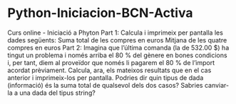 # Python-Iniciacion-BCN-Activa
Curs online - Iniciació a Phyton
Part 1: Calcula i imprimeix per pantalla les dades següents:
Suma total de les compres en euros
Mitjana de les quatre compres en euros
Part 2: Imagina que l’última comanda (la de 532.00 $) ha tingut un problema i només arriba el 80 % del gènere en bones condicions i, per tant, diem al proveïdor que només li pagarem el 80 % de l’import acordat prèviament.
Calcula, ara, els mateixos resultats que en el cas anterior i imprimeix-los per pantalla.
Podries dir quin tipus de dada (informació) és la suma total de qualsevol dels dos casos?
Sabries canviar-la a una dada del tipus string?
